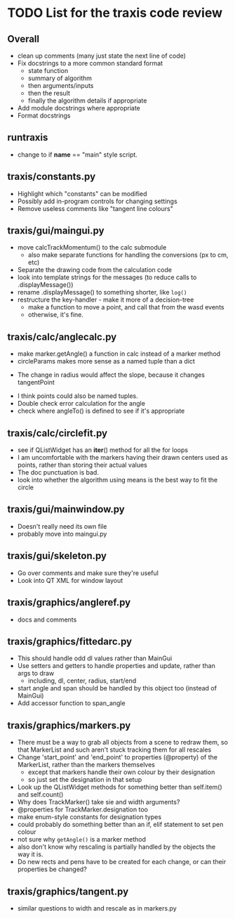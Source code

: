 TODO List for the traxis code review
====================================

Overall
-------
- clean up comments (many just state the next line of code)
- Fix docstrings to a more common standard format
  - state function
  - summary of algorithm
  - then arguments/inputs
  - then the result
  - finally the algorithm details if appropriate
- Add module docstrings where appropriate
- Format docstrings

runtraxis
---------
- change to if __name__ == "main" style script.

traxis/constants.py
------------------
- Highlight which "constants" can be modified
- Possibly add in-program controls for changing settings
- Remove useless comments like "tangent line colours"

traxis/gui/maingui.py
---------------------
- move calcTrackMomentum() to the calc submodule
  - also make separate functions for handling the conversions (px to cm, etc)
- Separate the drawing code from the calculation code
- look into template strings for the messages (to reduce calls to .displayMessage())
- rename .displayMessage() to something shorter, like `log()`
- restructure the key-handler - make it more of a decision-tree
  - make a function to move a point, and call that from the wasd events
  - otherwise, it's fine.

traxis/calc/anglecalc.py
------------------------
- make marker.getAngle() a function in calc instead of a marker method
- circleParams makes more sense as a named tuple than a dict
+ The change in radius would affect the slope, because it changes tangentPoint
- I think points could also be named tuples.
- Double check error calculation for the angle
- check where angleTo() is defined to see if it's appropriate

traxis/calc/circlefit.py
------------------------
- see if QListWidget has an __iter__() method for all the for loops
- I am uncomfortable with the markers having their drawn centers used as points, rather than storing their actual values
- The doc punctuation is bad.
- look into whether the algorithm using means is the best way to fit the circle

traxis/gui/mainwindow.py
------------------------
- Doesn't really need its own file
- probably move into maingui.py

traxis/gui/skeleton.py
----------------------
- Go over comments and make sure they're useful
- Look into QT XML for window layout

traxis/graphics/angleref.py
---------------------------
- docs and comments

traxis/graphics/fittedarc.py
---------------------------
- This should handle odd dl values rather than MainGui
- Use setters and getters to handle properties and update, rather than args to draw
  - including, dl, center, radius, start/end
- start angle and span should be handled by this object too (instead of MainGui)
- Add accessor function to span_angle

traxis/graphics/markers.py
---------------------------
- There must be a way to grab all objects from a scene to redraw them, so that MarkerList and such aren't stuck tracking them for all rescales
- Change 'start_point' and 'end_point' to properties (@property) of the MarkerList, rather than the markers themselves
  - except that markers handle their own colour by their designation
  - so just set the designation in that setup
- Look up the QListWidget methods for something better than self.item() and self.count()
- Why does TrackMarker() take sie and width arguments?
- @properties for TrackMarker.designation too
- make enum-style constants for designation types
- could probably do something better than an if, elif statement to set pen colour
- not sure why `getAngle()` is a marker method
- also don't know why rescaling is partially handled by the objects the way it is.
- Do new rects and pens have to be created for each change, or can their properties be changed?

traxis/graphics/tangent.py
--------------------------
- similar questions to width and rescale as in markers.py

